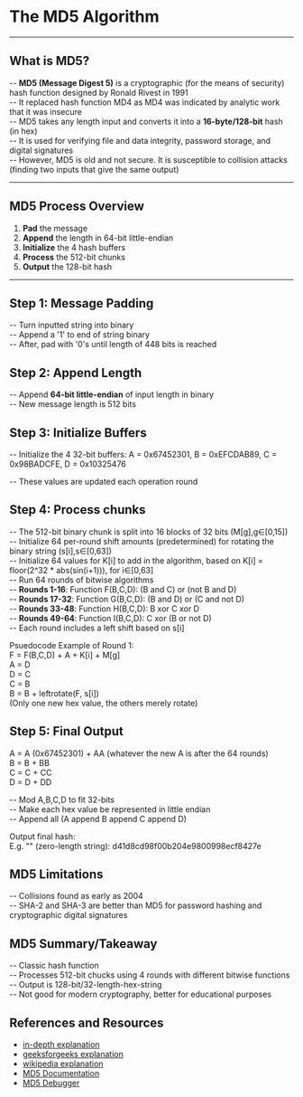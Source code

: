 # The MD5 Algorithm

---

## What is MD5?

-- **MD5 (Message Digest 5)** is a cryptographic (for the means of security) hash function designed by Ronald Rivest in 1991  
-- It replaced hash function MD4 as MD4 was indicated by analytic work that it was insecure  
-- MD5 takes any length input and converts it into a **16-byte/128-bit** hash (in hex)  
-- It is used for verifying file and data integrity, password storage, and digital signatures  
-- However, MD5 is old and not secure. It is susceptible to collision attacks (finding two inputs that give the same output)  

---

## MD5 Process Overview

1. **Pad** the message
2. **Append** the length in 64-bit little-endian
3. **Initialize** the 4 hash buffers
4. **Process** the 512-bit chunks
5. **Output** the 128-bit hash

---

## Step 1: Message Padding

-- Turn inputted string into binary  
-- Append a '1' to end of string binary  
-- After, pad with '0's until length of 448 bits is reached  

## Step 2: Append Length

-- Append **64-bit little-endian** of input length in binary  
-- New message length is 512 bits

## Step 3: Initialize Buffers

-- Initialize the 4 32-bit buffers: A = 0x67452301, B = 0xEFCDAB89, C = 0x98BADCFE, D = 0x10325476

-- These values are updated each operation round

## Step 4: Process chunks

-- The 512-bit binary chunk is split into 16 blocks of 32 bits (M[g],g∈[0,15])  
-- Initialize 64 per-round shift amounts (predetermined) for rotating the binary string (s[i],s∈[0,63])  
-- Initialize 64 values for K[i] to add in the algorithm, based on K[i] = floor(2^32 * abs(sin(i+1))), for i∈[0,63]  
-- Run 64 rounds of bitwise algorithms  
-- **Rounds 1-16**: Function F(B,C,D): (B and C) or (not B and D)  
-- **Rounds 17-32**: Function G(B,C,D): (B and D) or (C and not D)  
-- **Rounds 33-48**: Function H(B,C,D): B xor C xor D  
-- **Rounds 49-64**: Function I(B,C,D): C xor (B or not D)  
-- Each round includes a left shift based on s[i]  

Psuedocode Example of Round 1:  
F = F(B,C,D) + A + K[i] + M[g]  
A = D  
D = C  
C = B  
B = B + leftrotate(F, s[i])  
(Only one new hex value, the others merely rotate)  

## Step 5: Final Output

A = A (0x67452301) + AA (whatever the new A is after the 64 rounds)  
B = B + BB  
C = C + CC  
D = D + DD  

-- Mod A,B,C,D to fit 32-bits  
-- Make each hex value be represented in little endian  
-- Append all (A append B append C append D)  

Output final hash:  
E.g. "" (zero-length string): d41d8cd98f00b204e9800998ecf8427e  

## MD5 Limitations

-- Collisions found as early as 2004  
-- SHA-2 and SHA-3 are better than MD5 for password hashing and cryptographic digital signatures  

## MD5 Summary/Takeaway

-- Classic hash function  
-- Processes 512-bit chucks using 4 rounds with different bitwise functions  
-- Output is 128-bit/32-length-hex-string  
-- Not good for modern cryptography, better for educational purposes  

## References and Resources

 - [in-depth explanation](https://www.comparitech.com/blog/information-security/md5-algorithm-with-examples/)
 - [geeksforgeeks explanation](https://www.geeksforgeeks.org/what-is-the-md5-algorithm/)
 - [wikipedia explanation](https://en.wikipedia.org/wiki/MD5#Algorithm)
 - [MD5 Documentation](https://www.ietf.org/rfc/rfc1321.txt)
 - [MD5 Debugger](https://twy.name/Tools/Hash/md5.html)
